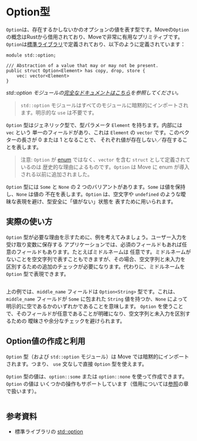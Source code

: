 # Option型

`Option`は、存在するかしないかのオプションの値を表す型です。Moveの`Option`の概念はRustから借用されており、Moveで非常に有用なプリミティブです。`Option`は[標準ライブラリ](./standard-library)で定義されており、以下のように定義されています：

```move
module std::option;

/// Abstraction of a value that may or may not be present.
public struct Option<Element> has copy, drop, store {
    vec: vector<Element>
}
```

_std::option モジュールの[完全なドキュメントはこちら][option-stdlib]を参照してください。_

> `std::option` モジュールはすべてのモジュールに暗黙的にインポートされます。明示的な `use` は不要です。

`Option` 型はジェネリック型で、型パラメータ `Element` を持ちます。内部には `vec` という
単一のフィールドがあり、これは `Element` の `vector` です。このベクターの長さが 0 または 1 となることで、
それぞれ値が存在しない／存在することを表します。

> 注意: `Option` が [enum][enum-reference] ではなく、`vector` を含む `struct` として定義されているのは
> 歴史的な理由によるものです。`Option` は Move に enum が導入される以前に追加されました。

`Option` 型には `Some` と `None` の 2 つのバリアントがあります。`Some` は値を保持し、`None` は値の
不在を表します。`Option` は、空文字や `undefined` のような曖昧な表現を避け、型安全に「値がない」状態を
表すために用いられます。

## 実際の使い方

`Option` 型が必要な理由を示すために、例を考えてみましょう。ユーザー入力を受け取り変数に保存する
アプリケーションでは、必須のフィールドもあれば任意のフィールドもあります。たとえばミドルネームは
任意です。ミドルネームがないことを空文字列で表すこともできますが、その場合、空文字列と未入力を
区別するための追加のチェックが必要になります。代わりに、ミドルネームを `Option` 型で表現できます。

```move file=packages/samples/sources/move-basics/option.move anchor=registry

```

上の例では、`middle_name` フィールドは `Option<String>` 型です。これは、`middle_name` フィールドが
`Some` に包まれた `String` 値を持つか、`None` によって明示的に空であるかのいずれかであることを意味します。
`Option` を使うことで、そのフィールドが任意であることが明確になり、空文字列と未入力を区別するための
曖昧さや余分なチェックを避けられます。

## Option値の作成と利用

`Option` 型（および `std::option` モジュール）は Move では暗黙的にインポートされます。つまり、
`use` 文なしで直接 `Option` 型を使えます。

`Option` 型の値は、`option::some` または `option::none` を使って作成できます。`Option` の値は
いくつかの操作もサポートしています（借用については[参照](references#references-1)の章で扱います）。

```move file=packages/samples/sources/move-basics/option.move anchor=usage

```

## 参考資料

- 標準ライブラリの [std::option][option-stdlib]

[enum-reference]: ./../../reference/enums
[option-stdlib]: https://docs.sui.io/references/framework/std/option
